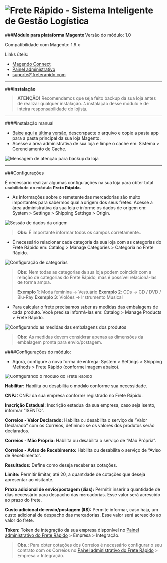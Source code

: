 ![Frete Rápido - Sistema Inteligente de Gestão Logística](https://freterapido.com/imgs/frete_rapido.png)
===

###**Módulo para plataforma Magento**
Versão do módulo: 1.0

Compatibilidade com Magento: 1.9.x

Links úteis:

- [Magendo Connect][1]
- [Painel administrativo][2]
- [suporte@freterapido.com][3]

----------

###**Instalação**

>**<i class="icon-attention"></i> ATENÇÃO!** Recomendamos que seja feito backup da sua loja antes de realizar qualquer instalação. A instalação desse módulo é de inteira responsabilidade do lojista.

----------
####Instalação manual

- [Baixe aqui a última versão][4], descompacte o arquivo e copie a pasta app para a pasta principal da sua loja Magento.
- Acesse a área administrativa de sua loja e limpe o cache em: Sistema > Gerenciamento de Cache.

![Mensagem de atenção para backup da loja](http://freterapido.com/imgs/magento_doc/attention_2.png "#FicaDica ;)")

----------

###<i class="icon-cog"></i>Configurações

É necessário realizar algumas configurações na sua loja para obter total usabilidade do módulo **Frete Rápido**.

- As informações sobre o remetente das mercadorias são muito importantes para sabermos qual a origem dos seus fretes. Acesse a área administrativa da sua loja e informe os dados de origem em: System > Settings > Shipping Settings > Origin.

![Sessão de dados da origem](https://freterapido.com/imgs/magento_doc/origin_settings.PNG "Dados de origem")


> **Obs:** É importante informar todos os campos corretamente..

- É necessário relacionar cada categoria da sua loja com as categorias do Frete Rápido em: Catalog > Manage Categories > Categoria no Frete Rápido.

![Configuração de categorias ](https://freterapido.com/imgs/magento_doc/categories_settings.PNG "Configuração de categorias")

> **Obs:** Nem todas as categorias da sua loja podem coincidir com a relação de categorias do Frete Rápido, mas é possível relacioná-las de forma ampla.
> 
> **Exemplo 1**: Moda feminina -> Vestuário
> **Exemplo 2**: CDs -> CD / DVD / Blu-Ray
> **Exemplo 3**: Violões -> Instrumento Musical

- Para calcular o frete precisamos saber as medidas das embalagens de cada produto. Você precisa informá-las em: Catalog > Manage Products > Frete Rápido.

![Configurando as medidas das embalagens dos produtos](https://freterapido.com/imgs/magento_doc/iten_setting.PNG "Configuração de medidas dos produtos")

> **Obs:** As medidas devem considerar apenas as dimensões da embalagem pronta para envio/postagem.

####<i class="icon-cog"></i>Configurações do módulo:

- Agora, configure a nova forma de entrega: System > Settings > Shipping Methods > Frete Rápido (conforme imagem abaixo).

![Configurando o módulo do Frete Rápido](http://freterapido.com/imgs/magento_doc/extension_settings.PNG "Configurações do módulo")

**Habilitar:** Habilita ou desabilita o módulo conforme sua necessidade.

**CNPJ:** CNPJ da sua empresa conforme registrado no Frete Rápido.

**Inscrição Estadual:** Inscrição estadual da sua empresa, caso seja isento, informar “ISENTO”.

**Correios - Valor Declarado:** Habilita ou desabilita o serviço de “Valor Declarado” com os Correios, definindo se os valores dos produtos serão declarados.

**Correios - Mão Própria:** Habilita ou desabilita o serviço de “Mão Própria”.

**Correios - Aviso de Recebimento:** Habilita ou desabilita o serviço de “Aviso de Recebimento”.

**Resultados:** Define como deseja receber as cotações.

**Limite:** Permitir limitar, até 20, a quantidade de cotações que deseja apresentar ao visitante.

**Prazo adicional de envio/postagem (dias):** Permitir inserir a quantidade de dias necessário para despacho das mercadorias. Esse valor será acrescido ao prazo do frete.

**Custo adicional de envio/postagem (R$):** Permite informar, caso haja, um custo adicional de despacho das mercadorias. Esse valor será acrescido ao valor do frete.

**Token:** Token de integração da sua empresa disponível no [Painel administrativo do Frete Rápido][2] > Empresa > Integração.

>**Obs.:** Para obter cotações dos Correios é necessário configurar o seu contrato com os Correios no [Painel administrativo do Frete Rápido][2] > Empresa > Integração.



  [1]: https://www.magentocommerce.com/magento-connect/catalogsearch/result/?q=frete+r%C3%A1pido&pl=0 "Magento Connect"
  [2]: https://freterapido.com/painel/?origin=github_magento "Painel do Frete Rápido"
  [3]: mailto:suporte@freterapido.com "E-mail para a galera super gente fina :)"
  [4]: https://github.com/freterapido/freterapido_magento/archive/master.zip
